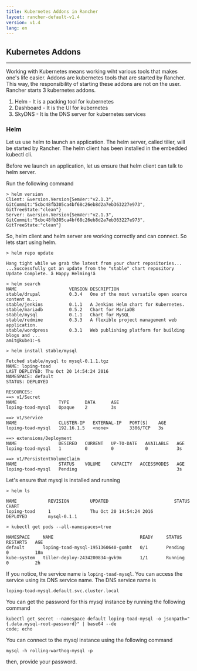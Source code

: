 ```yaml
---
title: Kubernetes Addons in Rancher
layout: rancher-default-v1.4
version: v1.4
lang: en
---
```


## Kubernetes Addons
---

Working with Kubernetes means working wiht various tools that makes one's life easier. Addons are kubernetes tools that are started by Rancher. This way, the responsibility of starting these addons are not on the user. Rancher starts 3 kubernetes addons.

1. Helm - It is a packing tool for kubernetes
2. Dashboard - It is the UI for kubernetes
3. SkyDNS - It is the DNS server for kubernetes services

### Helm

Let us use helm to launch an application. The helm server, called tiller, will be started by Rancher. The helm client has been installed in the embedded kubectl cli.

Before we launch an application, let us ensure that helm client can talk to helm server.

Run the following command

```
> helm version
Client: &version.Version{SemVer:"v2.1.3", GitCommit:"5cbc48fb305ca4bf68c26eb8d2a7eb363227e973", GitTreeState:"clean"}
Server: &version.Version{SemVer:"v2.1.3", GitCommit:"5cbc48fb305ca4bf68c26eb8d2a7eb363227e973", GitTreeState:"clean"}
```

So, helm client and helm server are working correctly and can connect. So lets start using helm.

```
> helm repo update

Hang tight while we grab the latest from your chart repositories...
...Successfully got an update from the "stable" chart repository
Update Complete. â Happy Helming!â

> helm search
NAME                    VERSION DESCRIPTION
stable/drupal           0.3.4   One of the most versatile open source content m...
stable/jenkins          0.1.1   A Jenkins Helm chart for Kubernetes.
stable/mariadb          0.5.2   Chart for MariaDB
stable/mysql            0.1.1   Chart for MySQL
stable/redmine          0.3.3   A flexible project management web application.
stable/wordpress        0.3.1   Web publishing platform for building blogs and ...
amit@kube1:~$

> helm install stable/mysql

Fetched stable/mysql to mysql-0.1.1.tgz
NAME: loping-toad
LAST DEPLOYED: Thu Oct 20 14:54:24 2016
NAMESPACE: default
STATUS: DEPLOYED

RESOURCES:
==> v1/Secret
NAME                TYPE      DATA      AGE
loping-toad-mysql   Opaque    2         3s

==> v1/Service
NAME                CLUSTER-IP   EXTERNAL-IP   PORT(S)    AGE
loping-toad-mysql   192.16.1.5   <none>        3306/TCP   3s

==> extensions/Deployment
NAME                DESIRED   CURRENT   UP-TO-DATE   AVAILABLE   AGE
loping-toad-mysql   1         0         0            0           3s

==> v1/PersistentVolumeClaim
NAME                STATUS    VOLUME    CAPACITY   ACCESSMODES   AGE
loping-toad-mysql   Pending                                      3s
```

Let's ensure that mysql is installed and running

```
> helm ls

NAME            REVISION        UPDATED                         STATUS          CHART
loping-toad     1               Thu Oct 20 14:54:24 2016        DEPLOYED        mysql-0.1.1

> kubectl get pods --all-namespaces=true

NAMESPACE     NAME                                 READY     STATUS    RESTARTS   AGE
default       loping-toad-mysql-1951360640-gxmht   0/1       Pending   0          18m
kube-system   tiller-deploy-2434200834-gvk9m       1/1       Running   0          2h
```

If you notice, the service name is `loping-toad-mysql`. You can access the service using its DNS service name. The DNS service name is

`loping-toad-mysql.default.svc.cluster.local`

You can get the password for this mysql instance by running the following command

```
kubectl get secret --namespace default loping-toad-mysql -o jsonpath="{.data.mysql-root-password}" | base64 --de
code; echo
```

You can connect to the mysql instance using the following command

`mysql -h rolling-warthog-mysql -p`

then, provide your password.
